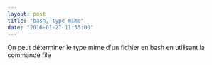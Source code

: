 ```yaml
---
layout: post
title: "bash, type mime"
date: "2016-01-27 11:55:00"
---
```

On peut déterminer le type mime d'un fichier en bash en utilisant la commande file

<script src="//pastebin.com/embed_js/mxiLGFkq"></script>
